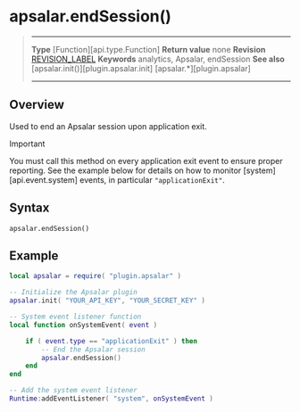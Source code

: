# apsalar.endSession()

> --------------------- ------------------------------------------------------------------------------------------
> __Type__              [Function][api.type.Function]
> __Return value__		none
> __Revision__          [REVISION_LABEL](REVISION_URL)
> __Keywords__          analytics, Apsalar, endSession
> __See also__			[apsalar.init()][plugin.apsalar.init]
>						[apsalar.*][plugin.apsalar]
> --------------------- ------------------------------------------------------------------------------------------


## Overview

Used to end an Apsalar session upon application exit.

<div class="guide-notebox-imp">
<div class="notebox-title-imp">Important</div>

You must call this method on every application exit event to ensure proper reporting. See the example below for details on how to monitor [system][api.event.system] events, in particular `"applicationExit"`.

</div>


## Syntax

	apsalar.endSession()


## Example

``````lua
local apsalar = require( "plugin.apsalar" )

-- Initialize the Apsalar plugin
apsalar.init( "YOUR_API_KEY", "YOUR_SECRET_KEY" )

-- System event listener function
local function onSystemEvent( event )

	if ( event.type == "applicationExit" ) then
		-- End the Apsalar session
		apsalar.endSession()
	end
end

-- Add the system event listener
Runtime:addEventListener( "system", onSystemEvent )
``````
